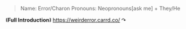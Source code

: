 > Name: Error/Charon
> Pronouns: Neopronouns[ask me] + They/He


**꒰Full Introduction꒱** https://weirderror.carrd.co/ ↷
